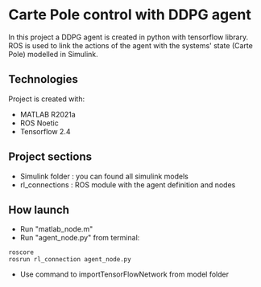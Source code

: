 # Carte Pole control with DDPG agent

In this project a DDPG agent is created in python with tensorflow library. ROS is used to link the actions of the agent with the systems' state (Carte Pole) modelled in Simulink. 

## Technologies
Project is created with:
* MATLAB R2021a
* ROS Noetic
* Tensorflow 2.4

## Project sections
* Simulink folder : you can found all simulink models
* rl_connections : ROS module with the agent definition and nodes

## How launch

* Run "matlab_node.m"
* Run "agent_node.py" from terminal:
```
roscore
rosrun rl_connection agent_node.py
```
* Use command to importTensorFlowNetwork from model folder
